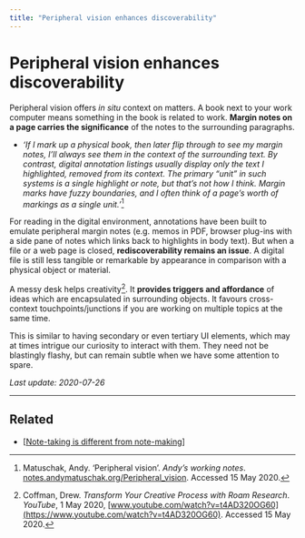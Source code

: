 ```yaml
---
title: "Peripheral vision enhances discoverability"
---
```


# Peripheral vision enhances discoverability

Peripheral vision offers _in situ_ context on matters. A book next to your work computer means something in the book is related to work. **Margin notes on a page carries the significance** of the notes to the surrounding paragraphs.

- *‘If I mark up a physical book, then later flip through to see my margin notes, I’ll always see them in the context of the surrounding text. By contrast, digital annotation listings usually display only the text I highlighted, removed from its context. The primary “unit” in such systems is a single highlight or note, but that’s not how I think. Margin marks have fuzzy boundaries, and I often think of a page’s worth of markings as a single unit.’*[^1]

For reading in the digital environment, annotations have been built to emulate peripheral margin notes (e.g. memos in PDF, browser plug-ins with a side pane of notes which links back to highlights in body text). But when a file or a web page is closed, **rediscoverability remains an issue**. A digital file is still less tangible or remarkable by appearance in comparison with a physical object or material.

A messy desk helps creativity[^2]. It **provides triggers and affordance** of ideas which are encapsulated in surrounding objects. It favours cross-context touchpoints/junctions if you are working on multiple topics at the same time.

This is similar to having secondary or even tertiary UI elements, which may at times intrigue our curiosity to interact with them. They need not be blastingly flashy, but can remain subtle when we have some attention to spare.

*Last update: 2020-07-26*

* * *

## Related

- [[Note-taking is different from note-making]]

[^1]: Matuschak, Andy. ‘Peripheral vision’. _Andyʼs working notes_. [notes.andymatuschak.org/Peripheral_vision](https://notes.andymatuschak.org/Peripheral_vision). Accessed 15 May 2020.
[^2]: Coffman, Drew. _Transform Your Creative Process with Roam Research_. _YouTube_, 1 May 2020, [www.youtube.com/watch?v=t4AD320OG60](https://www.youtube.com/watch?v=t4AD320OG60). Accessed 15 May 2020.

[//begin]: # "Autogenerated link references for markdown compatibility"
[Note-taking is different from note-making]: Note-taking-is-different-from-note-making "Note-taking is different from note-making"
[//end]: # "Autogenerated link references"